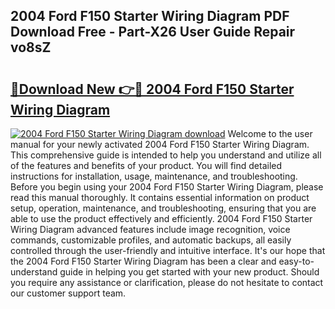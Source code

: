 ## 2004 Ford F150 Starter Wiring Diagram PDF Download Free - Part-X26 User Guide Repair vo8sZ

# <h2><a href="http://dfmevuy.blite.top/?on=2004+Ford+F150+Starter+Wiring+Diagram">🔗Download New 👉🔴 2004 Ford F150 Starter Wiring Diagram</a></h2>

[![2004 Ford F150 Starter Wiring Diagram download](https://i.imgur.com/lujVjoI.png)](http://dfmevuy.blite.top/?on=2004+Ford+F150+Starter+Wiring+Diagram)
Welcome to the user manual for your newly activated 2004 Ford F150 Starter Wiring Diagram. This comprehensive guide is intended to help you understand and utilize all of the features and benefits of your product. You will find detailed instructions for installation, usage, maintenance, and troubleshooting. Before you begin using your 2004 Ford F150 Starter Wiring Diagram, please read this manual thoroughly. It contains essential information on product setup, operation, maintenance, and troubleshooting, ensuring that you are able to use the product effectively and efficiently. 2004 Ford F150 Starter Wiring Diagram advanced features include image recognition, voice commands, customizable profiles, and automatic backups, all easily controlled through the user-friendly and intuitive interface. It's our hope that the 2004 Ford F150 Starter Wiring Diagram has been a clear and easy-to-understand guide in helping you get started with your new product. Should you require any assistance or clarification, please do not hesitate to contact our customer support team.
